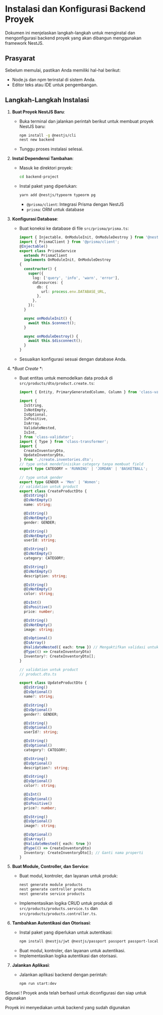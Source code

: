 # Instalasi dan Konfigurasi Backend Proyek

Dokumen ini menjelaskan langkah-langkah untuk menginstal dan mengonfigurasi backend proyek yang akan dibangun menggunakan framework NestJS.

## Prasyarat

Sebelum memulai, pastikan Anda memiliki hal-hal berikut:

- Node.js dan npm terinstal di sistem Anda.
- Editor teks atau IDE untuk pengembangan.

## Langkah-Langkah Instalasi

1. **Buat Proyek NestJS Baru**:

   - Buka terminal dan jalankan perintah berikut untuk membuat proyek NestJS baru:
     ```bash
     npm install -g @nestjs/cli
     nest new backend
     ```
   - Tunggu proses instalasi selesai.

2. **Instal Dependensi Tambahan**:

   - Masuk ke direktori proyek:
     ```bash
     cd backend-project
     ```
   - Instal paket yang diperlukan:
     ```bash
     yarn add @nestjs/typeorm typeorm pg
     ```
     - `@prisma/client`: Integrasi Prisma dengan NestJS
     - `prisma`: ORM untuk database

3. **Konfigurasi Database**:

   - Buat koneksi ke database di file `src/prisma/prisma.ts`:

     ```typescript
     import { Injectable, OnModuleInit, OnModuleDestroy } from '@nestjs/common';
     import { PrismaClient } from '@prisma/client';
     @Injectable()
     export class PrismaService
       extends PrismaClient
       implements OnModuleInit, OnModuleDestroy
     {
       constructor() {
         super({
           log: ['query', 'info', 'warn', 'error'],
           datasources: {
             db: {
               url: process.env.DATABASE_URL,
             },
           },
         });
       }

       async onModuleInit() {
         await this.$connect();
       }

       async onModuleDestroy() {
         await this.$disconnect();
       }
     }
     ```

   - Sesuaikan konfigurasi sesuai dengan database Anda.

4. \*_Buat Create_
   \*:

   - Buat entitas untuk memodelkan data produk di `src/products/dto/product.create.ts`:

     ```typescript
     import { Entity, PrimaryGeneratedColumn, Column } from 'class-validator';

     import {
       IsString,
       IsNotEmpty,
       IsOptional,
       IsPositive,
       IsArray,
       ValidateNested,
       IsInt,
     } from 'class-validator';
     import { Type } from 'class-transformer';
     import {
       CreateInventoryDto,
       UpdateInventoryDto,
     } from './create.inventories.dto';
     // type untuk mendefinisikan category tanpa membuat field
     export type CATEGORY = 'RUNNING' | 'JORDAN' | 'BASKETBALL';

     // type untuk gender
     export type GENDER = 'Men' | 'Women';
     // validation untuk product
     export class CreateProductDto {
       @IsString()
       @IsNotEmpty()
       name: string;

       @IsString()
       @IsNotEmpty()
       gender: GENDER;

       @IsString()
       @IsNotEmpty()
       userId: string;

       @IsString()
       @IsNotEmpty()
       category: CATEGORY;

       @IsString()
       @IsNotEmpty()
       description: string;

       @IsString()
       @IsNotEmpty()
       color: string;

       @IsInt()
       @IsPositive()
       price: number;

       @IsString()
       @IsNotEmpty()
       image: string;

       @IsOptional()
       @IsArray()
       @ValidateNested({ each: true }) // Mengaktifkan validasi untuk setiap elemen dalam array
       @Type(() => CreateInventoryDto)
       Inventory?: CreateInventoryDto[];
     }

     // validation untuk product
     // product.dto.ts

     export class UpdateProductDto {
       @IsString()
       @IsOptional()
       name?: string;

       @IsString()
       @IsOptional()
       gender?: GENDER;

       @IsString()
       @IsOptional()
       userId?: string;

       @IsString()
       @IsOptional()
       category?: CATEGORY;

       @IsString()
       @IsOptional()
       description?: string;

       @IsString()
       @IsOptional()
       color?: string;

       @IsInt()
       @IsOptional()
       @IsPositive()
       price?: number;

       @IsString()
       @IsOptional()
       image?: string;

       @IsOptional()
       @IsArray()
       @ValidateNested({ each: true })
       @Type(() => CreateInventoryDto)
       Inventory: CreateInventoryDto[]; // Ganti nama properti
     }
     ```

5. **Buat Module, Controller, dan Service**:

   - Buat modul, kontroler, dan layanan untuk produk:
     ```bash
     nest generate module products
     nest generate controller products
     nest generate service products
     ```
   - Implementasikan logika CRUD untuk produk di `src/products/products.service.ts` dan `src/products/products.controller.ts`.

6. **Tambahkan Autentikasi dan Otorisasi**:

   - Instal paket yang diperlukan untuk autentikasi:
     ```bash
     npm install @nestjs/jwt @nestjs/passport passport passport-local
     ```
   - Buat modul, kontroler, dan layanan untuk autentikasi.
   - Implementasikan logika autentikasi dan otorisasi.

7. **Jalankan Aplikasi**:
   - Jalankan aplikasi backend dengan perintah:
     ```bash
     npm run start:dev
     ```

Selesei ! Proyek anda telah berhasil untuk diconfigurasi dan siap untuk digunakan

Proyek ini menyediakan untuk backend yang sudah digunakan
